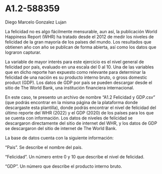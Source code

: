 # A1.2-588359
Diego Marcelo Gonzalez Lujan



La felicidad no es algo fácilmente mensurable, aun así, la publicación World Happiness Report (WHR) ha tratado desde el 2012 de medir los niveles de felicidad de la gran mayoría de los países del mundo. Los resultados que obtienen año con año se publican de forma abierta, así como los datos que lograron capturar.

La variable de mayor interés para este ejercicio es el nivel general de felicidad por país, evaluado en una escala del 0 al 10. Una de las variables que en dicho reporte han expuesto como relevante para determinar la felicidad de una nación es su producto interno bruto, o gross domestic product (GDP). Los datos de GDP por país se pueden descargar desde el sitio de The World Bank, una institución financiera internacional.

En este caso, te presento un archivo de nombre “A1.2 Felicidad y GDP.csv” (que podrás encontrar en la misma página de la plataforma donde descargaste esta plantilla), donde podrás encontrar el nivel de felicidad del último reporte del WHR (2022) y el GDP (2020) de los países para los que se cuenta con información. Los datos de niveles de felicidad se descargaron directamente del sitio de internet del WHR, y los datos de GDP se descargaron del sitio de internet de The World Bank.

La base de datos cuenta con la siguiente información: 

 “Pais”. Se describe el nombre del país. 
 
 “Felicidad”. Un número entre 0 y 10 que describe el nivel de felicidad.  
 
 “GDP”. Un número que describe el producto interno bruto.
